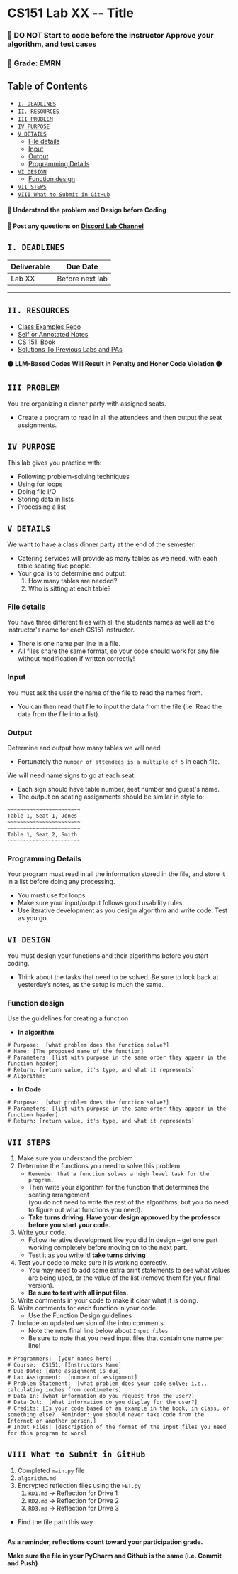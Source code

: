<h1> CS151 Lab XX -- Title </h1>
<h3>🔴 DO NOT Start to code before the instructor Approve your algorithm, and test cases</h3>
<h3>🔴 Grade: EMRN</h3>

<h2> Table of Contents </h2>

<!-- TOC -->
  * [`I. DEADLINES`](#i-deadlines)
  * [`II. RESOURCES`](#ii-resources)
  * [`III PROBLEM`](#iii-problem)
  * [`IV PURPOSE`](#iv-purpose)
  * [`V DETAILS`](#v-details)
    * [File details](#file-details)
    * [Input](#input-)
    * [Output](#output)
    * [Programming Details](#programming-details)
  * [`VI DESIGN`](#vi-design)
    * [Function design](#function-design-)
  * [`VII STEPS`](#vii-steps)
  * [`VIII What to Submit in GitHub`](#viii-what-to-submit-in-github)
<!-- TOC -->
<h4> 🔵 Understand the problem and Design before Coding  </h4>

**🔵 Post any questions on [Discord Lab Channel](https://discord.com/channels/1316435150527004825/1316435298166640710)**


## `I. DEADLINES`

| Deliverable | Due Date        |
|-------------|-----------------|
| Lab XX      | Before next lab |
---

## `II. RESOURCES`

- [Class Examples Repo](https://github.com/SP25-ZJY/CS151)
- [Self or Annotated Notes](https://moodle.loyola.edu/course/view.php?id=89004)
- [CS 151: Book](https://learn.zybooks.com/zybook/LOYOLACS151Spring2025)
- [Solutions To Previous Labs and PAs](https://classroom.github.com/classrooms/193636664-sp25-zjy-cs151)

**🟠 LLM-Based Codes Will Result in Penalty and Honor Code Violation 🟠**


## `III PROBLEM`
You are organizing a dinner party with assigned seats. 
- Create a program to read in all the attendees and then output the seat assignments.

## `IV PURPOSE`
This lab gives you practice with: 
* Following problem-solving techniques
* Using for loops
* Doing file I/O
* Storing data in lists
* Processing a list

## `V DETAILS`

We want to have a class dinner party at the end of the semester. 
- Catering services will provide as many tables as we need, with each table seating five people. 
- Your goal is to determine and output:
  1. How many tables are needed? 
  2. Who is sitting at each table?


### File details
You have three different files with all the students names as well as the instructor's name for each CS151 instructor.  
- There is one name per line in a file. 
- All files share the same format, so your code should work for any file without modification if written correctly!

### Input 
You must ask the user the name of the file to read the names from.
- You can then read that file to input the data from the file (i.e. Read the data from the file into a list).

### Output
 
Determine and output how many tables we will need. 
- Fortunately the `number of attendees is a multiple of 5` in each file.

We will need name signs to go at each seat. 
- Each sign should have table number, seat number and guest's name. 
- The output on seating assignments should be similar in style to:

```
~~~~~~~~~~~~~~~~~~~~~~~
Table 1, Seat 1, Jones
~~~~~~~~~~~~~~~~~~~~~~~
~~~~~~~~~~~~~~~~~~~~~~~
Table 1, Seat 2, Smith
~~~~~~~~~~~~~~~~~~~~~~~
```

### Programming Details
Your program must read in all the information stored in the file, and store it in a list before doing any processing.
- You must use for loops.
- Make sure your input/output follows good usability rules.
- Use iterative development as you design algorithm and write code. Test as you go.

## `VI DESIGN`
You must design your functions and their algorithms before you start coding. 
- Think about the tasks that need to be solved. Be sure to look back at yesterday’s notes, as the setup is much the same.
### Function design 
  Use the guidelines for creating a function
  -  **In algorithm**
  ```
  # Purpose:  [what problem does the function solve?]
  # Name: [The proposed name of the function]
  # Parameters: [list with purpose in the same order they appear in the function header]
  # Return: [return value, it's type, and what it represents]
  # Algorithm:
  ```
  - **In Code**
  ```
  # Purpose:  [what problem does the function solve?]
  # Parameters: [list with purpose in the same order they appear in the function header]
  # Return: [return value, it's type, and what it represents]
  ```

## `VII STEPS`
1. Make sure you understand the problem
2. Determine the functions you need to solve this problem. 
   - `Remember that a function solves a high level task for the program.` 
   - Then write your algorithm for the function that determines the seating arrangement 
   <br> (you do not need to write the rest of the algorithms, but you do need to figure out what functions you need). 
   - **Take turns driving. Have your design approved by the professor before you start your code.**
3. Write your code.
   - Follow iterative development like you did in design – get one part working completely before moving on to the next part. 
   - Test it as you write it! **take turns driving**
4. Test your code to make sure it is working correctly. 
   - You may need to add some extra print statements to see what values are being used, or the value of the list (remove them for your final version).  
   - **Be sure to test with all input files.**
5. Write comments in your code to make it clear what it is doing.
6. Write comments for each function in your code. 
   - Use the Function Design guidelines
7. Include an updated version of the intro comments. 
   - Note the new final line below about `Input files`. 
   - Be sure to note that you need input files that contain one name per line! 
```
# Programmers:  [your names here]
# Course:  CS151, [Instructors Name]
# Due Date: [date assignment is due]
# Lab Assignment:  [number of assignment]
# Problem Statement:  [what problem does your code solve; i.e., calculating inches from centimeters]
# Data In: [what information do you request from the user?]
# Data Out:  [What information do you display for the user?]
# Credits: [Is your code based of an example in the book, in class, or something else?  Reminder: you should never take code from the Internet or another person.]
# Input Files: [description of the format of the input files you need for this program to work]
```

## `VIII What to Submit in GitHub`

1. Completed `main.py` file  
2. `algorithm.md`
3. Encrypted reflection files using the `FET.py`
   1. `RD1.md` -> Reflection for Drive 1
   2. `RD2.md` -> Reflection for Drive 2
   3. `RD3.md` -> Reflection for Drive 3
- Find the file path this way
  
<img src="enc_steps.png" alt="">

**As a reminder, reflections count toward your participation grade.**

**Make sure the file in your PyCharm and Github is the same (i.e. Commit and Push)**